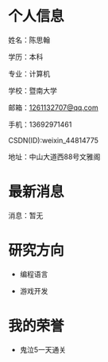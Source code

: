# 个人信息
    
姓名：陈思翰

学历：本科

专业：计算机

学校：暨南大学

邮箱：1261132707@qq.com

手机：13692971461

CSDN(ID):weixin_44814775

地址：中山大道西88号文雅阁 

# 最新消息

消息：暂无

# 研究方向

- 编程语言

- 游戏开发

# 我的荣誉

- 鬼泣5一天通关
